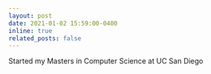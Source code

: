 ```yaml
---
layout: post
date: 2021-01-02 15:59:00-0400
inline: true
related_posts: false
---
```


Started my Masters in Computer Science at UC San Diego
